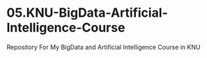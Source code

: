 # 05.KNU-BigData-Artificial-Intelligence-Course
Repository For My BigData and Artificial Intelligence Course in KNU

